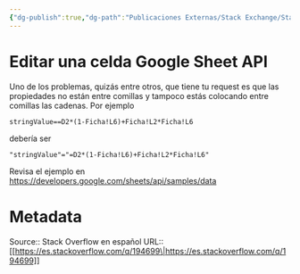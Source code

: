 ```yaml
---
{"dg-publish":true,"dg-path":"Publicaciones Externas/Stack Exchange/Stack Overflow en español/es.stackoverflow.com-194699.md","permalink":"/publicaciones-externas/stack-exchange/stack-overflow-en-espanol/es-stackoverflow-com-194699/","title":"Editar una celda Google Sheet API","hide":true,"noteIcon":"default","created":"2024-04-03T12:49:10.354-06:00","updated":"2024-04-05T16:43:54.325-06:00"}
---
```


# Editar una celda Google Sheet API

Uno de los problemas, quizás entre otros, que tiene tu request es que las propiedades no están entre comillas y tampoco estás colocando entre comillas las cadenas. Por ejemplo

    stringValue==D2*(1-Ficha!L6)+Ficha!L2*Ficha!L6

debería ser

    "stringValue"="=D2*(1-Ficha!L6)+Ficha!L2*Ficha!L6"


Revisa el ejemplo en https://developers.google.com/sheets/api/samples/data



# Metadata
Source:: Stack Overflow en español
URL:: [[https://es.stackoverflow.com/q/194699\|https://es.stackoverflow.com/q/194699]]


